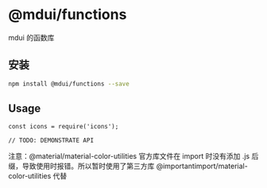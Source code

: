 # @mdui/functions

mdui 的函数库

## 安装

```bash
npm install @mdui/functions --save
```






## Usage

```
const icons = require('icons');

// TODO: DEMONSTRATE API
```

注意：@material/material-color-utilities 官方库文件在 import 时没有添加 .js 后缀，导致使用时报错。所以暂时使用了第三方库 @importantimport/material-color-utilities 代替

